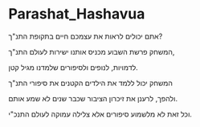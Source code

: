 # Parashat_Hashavua

אתם יכולים לראות את עצמכם חיים בתקופת התנ"ך?

המשחק פרשת השבוע מכניס אותנו ישירות לעולם התנ"ך,

לדמויות, לנופים ולסיפורים שלמדנו מגיל קטן.

המשחק יכול ללמד את הילדים הקטנים את סיפורי התנ"ך

ולהפך, לרענן את זיכרון הציבור שכבר שנים לא שמע אותם.

וכל זאת לא מלשמוע סיפורים אלא צלילה עמוקה לעולם התנכ"י.

